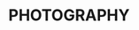 ---
title: PHOTOGRAPHY
description: Ut enim ad minim veniam, quis nostrud exercitation ullamco laboris nisi ut aliquip ex ea commodo consequat. Duis aute irure dolor in reprehenderit in voluptate velit esse cillum dolore eu fugiat nulla pariatur. Excepteur sint occaecat cupidatat non proident, sunt in culpa qui officia deserunt mollit anim id est laborum.

layout: gallery

content:
  - url: IMG_0049.jpg
  - url: IMG_0396.jpg
  - url: IMG_0614.jpg
  - url: IMG_3817.jpg
  - url: IMG_4306.jpg
  - url: IMG_4471.jpg
  - url: IMG_4558.jpg
  - url: IMG_4597.jpg
  - url: IMG_4665.jpg
  - url: IMG_4962.jpg
  - url: IMG_5018.jpg
  - url: IMG_5027.jpg
  - url: IMG_5926.jpg
  - url: IMG_5936.jpg
  - url: IMG_6499.jpg
  - url: IMG_6601.jpg
  - url: IMG_6669.jpg
  - url: IMG_7399.jpg
  - url: IMG_7408.jpg
  - url: IMG_7774.jpg
---